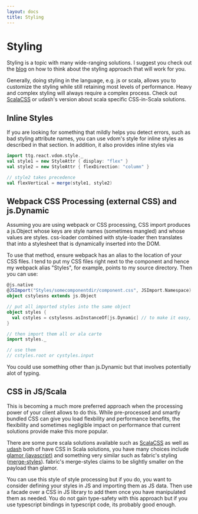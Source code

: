 ```yaml
---
layout: docs
title: Styling
---
```

# Styling

Styling is a topic with many wide-ranging solutions. I suggest you check out the [blog](http://appddeevvmeanderings.blogspot.com/2017/08/web-app-styling-interlude-how-to.html) on how to think about the styling approach that will work for you.

Generally, doing styling in the language, e.g. js or scala, allows you to customize the styling while still retaining most levels of performance. Heavy and complex styling will always require a complex process. Check out [ScalaCSS](https://github.com/japgolly/scalacss) or udash's version about scala specific CSS-in-Scala solutions.

## Inline Styles
If you are looking for something that mildly helps you detect errors, such as bad styling attribute names, you can use vdom's style for inline styles as described in that section. In addition, it also provides inline styles via
```scala
import ttg.react.vdom.style._
val style1 = new StyleAttr { display: "flex" }
val style2 = new StyleAttr { flexDirection: "column" }

// style2 takes precedence
val flexVertical = merge(style1, style2)
```

## Webpack CSS Processing (external CSS) and js.Dynamic
Assuming you are using webpack or CSS processing, CSS import produces a js.Object whose keys are style names (sometimes mangled) and whose values are styles. css-loader combined with style-loader then translates that into a stylesheet that is dynamically inserted into the DOM.

To use that method, ensure webpack has an alias to the location of your CSS files. I tend to put my CSS files right next to the component and hence my webpack alias "Styles", for example, points to my source directory. Then you can use:
```scala
@js.native
@JSImport("Styles/somecomponentdir/component.css", JSImport.Namespace)
object cstylesns extends js.Object

// put all imported styles into the same object
object styles {
  val cstyles = cstylesns.asInstanceOf[js.Dynamic] // to make it easy, but not type-safe
}

// then import them all or ala carte
import styles._

// use them
// cstyles.root or cystyles.input
```
You could use something other than js.Dynamic but that involves potentially alot of typing.

## CSS in JS/Scala
This is becoming a much more preferred approach when the processing power of your client allows to do this. While pre-processed and smartly bundled CSS can give you load flexbility and performance benefits, the flexibility and sometimes negligible impact on performance that current solutions provide make this more popular.

There are some pure scala solutions available such as [ScalaCSS](https://github.com/japgolly/scalacss) as well as [udash](https://udash.io/) both of have CSS in Scala solutions, you have many choices include [glamor (javascript)](https://github.com/threepointone/glamor) and something very similar such as fabric's styling ([merge-styles](https://github.com/OfficeDev/office-ui-fabric-react/tree/master/packages/merge-styles)). fabric's merge-styles claims to be slightly smaller on the payload than glamor.

You can use this style of style processing but if you do, you want to consider defining your styles in JS and importing them as JS data. Then use a facade over a CSS in JS library to add them once you have manipulated them as needed. You do not gain type-safety with this approach but if you use typescript bindings in typescript code, its probably good enough.
